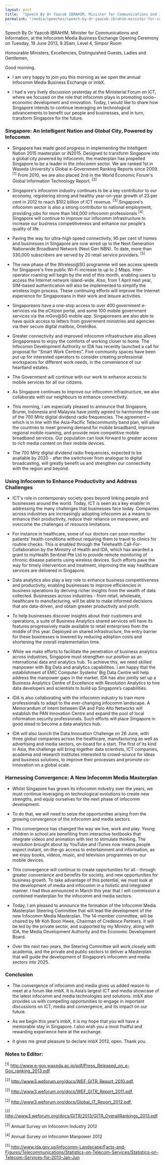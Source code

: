 ```yaml
---
layout: post
title:  "Speech By Dr Yaacob IBRAHIM, Minister for Communications and Information, at the Infocomm Media Business Exchange Opening Ceremony"
permalink: "/media/speeches/speech-by-dr-yaacob-ibrahim-minister-for-communications-and-information-at-the-infocomm-media-business-exchange-opening-ceremony"
---
```


Speech By Dr Yaacob IBRAHIM, Minister for Communications and Information, at the Infocomm Media Business Exchange Opening Ceremony on Tuesday, 18 June 2013, 9.35am, Level 4, Simpor Room

Honourable Ministers,
Excellencies,
Distinguished Guests,
Ladies and Gentlemen,

Good morning.

* I am very happy to join you this morning as we open the annual Infocomm Media Business Exchange or imbX.

* I had a very lively discussion yesterday at the Ministerial Forum on ICT, where we focused on the role that infocomm plays in promoting socio-economic development and innovation. Today, I would like to share how Singapore intends to continue leveraging on technological advancements to benefit our people and businesses, and in turn, transform Singapore for the future.

### **Singapore: An Intelligent Nation and Global City, Powered by Infocomm**
* Singapore has made good progress in implementing the Intelligent Nation 2015 masterplan or iN2015. Designed to transform Singapore into a global city powered by infocomm, the masterplan has propelled Singapore to be a leader in the infocomm sector. We are ranked 1st in Waseda University's Global e-Government Ranking Reports since 2009. <sup>[1]</sup> From 2010, we are also placed 2nd in the World Economic Forum's Global Information Technology Report. <sup>[2]</sup>

* Singapore's infocomm industry continues to be a key contributor to our economy, registering strong and healthy year-on-year growth of 23 per cent in 2012 to reach $102 billion of ICT revenue. <sup>[3]</sup> Singapore's infocomm sector is also a strong contributor to national employment, providing jobs for more than 144,000 infocomm professionals <sup>[4]</sup>. Singapore will continue to improve our infocomm infrastructure to increase our business competitiveness and enhance our people's quality of life.

* Paving the way for ultra-high speed connectivity, 95 per cent of homes and businesses in Singapore are now wired up to the Next Generation Nationwide Broadband Network (Next Gen NBN). To date, more than 330,000 subscribers are served by 20 retail service providers. <sup>[5]</sup>

* The new phase of the Wireless@SG programme will see access speeds for Singapore's free public Wi-Fi increase to up to 2 Mbps. Inter-operator roaming will begin by the end of this month, enabling users to access the Internet network island-wide. Also, from 1 April next year, SIM-based authentication will also be implemented to simplify the wireless login process. These continuing efforts will improve the Internet experience for Singaporeans in their work and leisure activities.

* Singaporeans have a one-stop access to over 400 government e-services via the eCitizen portal, and some 100 mobile government services via the mGov@SG mobile app. Singaporeans are also able to have quick access to letters from government ministries and agencies via their secure digital mailbox, OneInBox.

* Greater connectivity and improved infocomm infrastructure also allows Singaporeans to enjoy the comforts of working closer to home. The Infocomm Development Authority or IDA has recently launched a call for proposal for "Smart Work Centres". Five community spaces have been put up for interested operators to consider creating professional workspaces for different work needs, in the convenience of our heartland estates.

* The Government will continue with our work to enhance access to mobile services for all our citizens.

* As Singapore continues to improve our infocomm infrastructure, we also collaborate with our neighbours to enhance connectivity.

* This morning, I am especially pleased to announce that Singapore, Brunei, Indonesia and Malaysia have jointly agreed to harmonise the use of the 700 MHz digital dividend radio frequencies. The agreement – which is in line with the Asia-Pacific Telecommunity band plan, will allow the countries to meet growing demand for mobile broadband, improve regional mobile roaming, and provide more competitive mobile broadband services. Our population can look forward to greater access to rich media content on their mobile devices.

* The 700 MHz digital dividend radio frequencies, expected to be available by 2020 - after the switchover from analogue to digital broadcasting, will greatly benefit us and strengthen our connectivity with the region and beyond.

### **Using Infocomm to Enhance Productivity and Address Challenges**
* ICT's role in contemporary society goes beyond linking people and businesses around the world. Today, ICT is seen as a key enabler in addressing the many challenges that businesses face today. Companies across industries are increasingly adopting infocomm as a means to enhance their productivity, reduce their reliance on manpower, and overcome the challenges of resource limitations.

* For instance in healthcare, some of our doctors can soon monitor patients’ health conditions without requiring them to travel to clinics for routine checks.  This is enabled through the Telehealth Call-For-Collaboration by the Ministry of Health and IDA, which has awarded a grant to myHealth Sentinel Pte Ltd to provide remote monitoring of chronic disease patients using wireless devices. Such efforts pave the way for timely intervention and treatment, improving the way healthcare services are delivered in Singapore.

* Data analytics also play a key role to enhance business competitiveness and productivity, enabling businesses to improve efficiencies in business operations by deriving richer insights from the wealth of data collected. Businesses across industries - from retail, wholesale, healthcare to manufacturing, will be able to make informed decisions that are data-driven, and obtain greater productivity and profit.

* To help businesses discover insights about their customers and operations, a suite of Business Analytics shared services will have its features progressively made available to retail enterprises from the middle of this year. Deployed on shared infrastructure, the entry barrier for these businesses is lowered by reducing adoption costs and shortening the overall implementation time.

* While we make efforts to facilitate the penetration of business analytics across industries, Singapore must strengthen our position as an international data and analytics hub. To achieve this, we need skilled manpower with Big Data and analytics capabilities. I am happy that the establishment of EMC Computer Systems’ Big Data Centre will help address the manpower gaps in the market. IDA has also jointly set up a Business Analytics Centre of Excellence with Revolution Analytics to hire data developers and scientists to build up Singapore’s capabilities.

* IDA is also collaborating with the infocomm industry to train more professionals to adapt to the ever-changing infocomm landscape. A Memorandum of Intent between IDA and Palo Alto Networks will establish the PAN Innovation Centre and expand the pool of local information security professionals. Such efforts will place Singapore in good stead to become a data analytics hub.

* IDA will also launch the Data Innovation Challenge on 26 June, with three global companies across the healthcare, manufacturing as well as advertising and media sectors, on-board for a start. The first of its kind in Asia, the challenge will bring together data scientists, ICT companies, academia and research institutes interested to crowd-source for ideas and business solutions, to improve their processes and promote co-innovation on a global scale.

### **Harnessing Convergence: A New Infocomm Media Masterplan**
* Whilst Singapore has grown its infocomm industry over the years, we must continue leveraging on technological evolutions to create new strengths, and equip ourselves for the next phase of infocomm development.

* To do that, we will need to seize the opportunities arising from the growing convergence of the infocomm and media sectors.

* This convergence has changed the way we live, work and play. Young children in school are benefiting from interactive textbooks that integrate videos and animation with text to stimulate thinking. The revolution brought about by YouTube and iTunes now means people expect instant, on-the-go access to entertainment and information, as we enjoy books, videos, music, and television programmes on our mobile devices.

* This convergence will continue to create opportunities for all - through greater convenience and benefits for society, and new opportunities for business growth. To take advantage of this potential, we must look at the development of media and infocomm in a holistic and integrated manner. I had thus announced in March this year that I will commission a combined masterplan for the infocomm and media sectors.

* Today, I am pleased to announce the formation of the Infocomm Media Masterplan Steering Committee that will lead the development of the new Infocomm Media Masterplan. The 14-member committee, will be chaired by Mr Koh Boon Hwee, Chairman of Credence Partners. It will be led by the private sector, and supported by my Ministry, along with IDA, the Media Development Authority and the Economic Development Board.

* Over the next two years, the Steering Committee will work closely with academia, and the private and public sectors to deliver a Masterplan that will guide the development of Singapore’s infocomm and media sectors into 2025.

### **Conclusion**
* The convergence of infocomm and media gives us added reason to meet at a forum like imbX. It is Asia’s largest ICT and media showcase of the latest infocomm and media technologies and solutions. imbX also provides us with compelling opportunities to engage in important discussions on ICT, media and convergence, and its impact on our future.

* As we begin this year’s imbX, it is my hope that you will have a memorable stay in Singapore. I also wish you a most fruitful and rewarding experience here at the exchange.

* It gives me great pleasure to declare imbX 2013, open. Thank you.

### **Notes to Editor:**
<sup>[1]</sup> <http://www.e-gov.waseda.ac.jp/pdf/Press_Released_on_e-Gov_ranking_2013.pdf>

<sup>[2]</sup> <http://www3.weforum.org/docs/WEF_GITR_Report_2010.pdf>,

<sup>[2]</sup> <http://www3.weforum.org/docs/WEF_GITR_Report_2011.pdf>,

<sup>[2]</sup> <http://www3.weforum.org/docs/Global_IT_Report_2012.pdf>,

<sup>[2]</sup> <http://www3.weforum.org/docs/GITR/2013/GITR_OverallRankings_2013.pdf>

<sup>[3]</sup> Annual Survey on Infocomm Industry 2012

<sup>[4]</sup> Annual Survey on Infocomm Manpower 2012

<sup>[5]</sup> <http://www.ida.gov.sg/Infocomm-Landscape/Facts-and-Figures/Telecommunications/Statistics-on-Telecom-Services/Statistics-on-Telecom-Services-for-2013-Jan-Jun>
